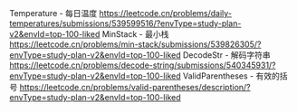 Temperature - 每日温度
https://leetcode.cn/problems/daily-temperatures/submissions/539599516/?envType=study-plan-v2&envId=top-100-liked
MinStack - 最小栈
https://leetcode.cn/problems/min-stack/submissions/539826305/?envType=study-plan-v2&envId=top-100-liked
DecodeStr - 解码字符串
https://leetcode.cn/problems/decode-string/submissions/540345931/?envType=study-plan-v2&envId=top-100-liked
ValidParentheses - 有效的括号
https://leetcode.cn/problems/valid-parentheses/description/?envType=study-plan-v2&envId=top-100-liked